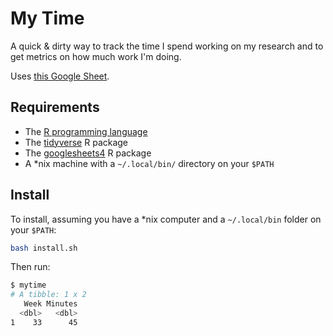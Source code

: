 # My Time

A quick & dirty way to track the time I spend working on my research and to get metrics on how much work I'm doing.

Uses [this Google Sheet](https://docs.google.com/spreadsheets/d/11oDqgcAzuKgF1550oCSY7fP_5iyH5nrTuZtAwK23-Uk/edit#gid=0).

## Requirements

- The [R programming language](https://www.r-project.org/)
- The [tidyverse](https://tidyverse.tidyverse.org/) R package
- The [googlesheets4](https://googlesheets4.tidyverse.org/) R package
- A *nix machine with a `~/.local/bin/` directory on your `$PATH`

## Install

To install, assuming you have a *nix computer and a `~/.local/bin` folder on your `$PATH`:

```bash
bash install.sh
```

Then run:

```bash
$ mytime
# A tibble: 1 x 2
   Week Minutes
  <dbl>   <dbl>
1    33      45
```
